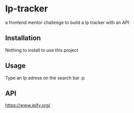# Ip-tracker

a frontend mentor challenge to build a Ip tracker with an API

## Installation

Nothing to install to use this project 

## Usage

Type an Ip adress on the search bar :p


## API

https://www.ipify.org/

